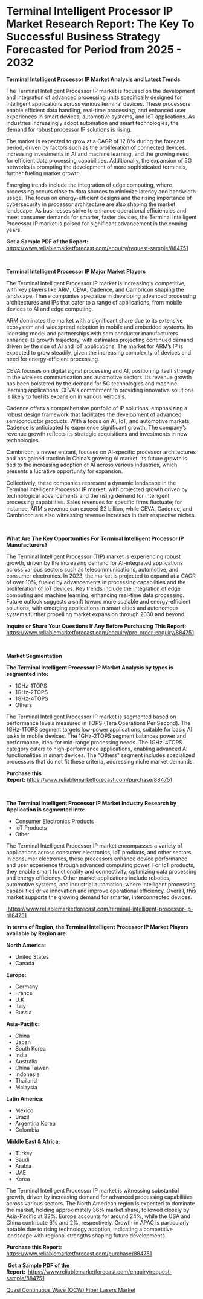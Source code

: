 <p><h1>Terminal Intelligent Processor IP Market Research Report: The Key To Successful Business Strategy Forecasted for Period from 2025 - 2032</h1></p><p><strong>Terminal Intelligent Processor IP Market Analysis and Latest Trends</strong></p>
<p><p>The Terminal Intelligent Processor IP market is focused on the development and integration of advanced processing units specifically designed for intelligent applications across various terminal devices. These processors enable efficient data handling, real-time processing, and enhanced user experiences in smart devices, automotive systems, and IoT applications. As industries increasingly adopt automation and smart technologies, the demand for robust processor IP solutions is rising.</p><p>The market is expected to grow at a CAGR of 12.8% during the forecast period, driven by factors such as the proliferation of connected devices, increasing investments in AI and machine learning, and the growing need for efficient data processing capabilities. Additionally, the expansion of 5G networks is prompting the development of more sophisticated terminals, further fueling market growth.</p><p>Emerging trends include the integration of edge computing, where processing occurs close to data sources to minimize latency and bandwidth usage. The focus on energy-efficient designs and the rising importance of cybersecurity in processor architecture are also shaping the market landscape. As businesses strive to enhance operational efficiencies and meet consumer demands for smarter, faster devices, the Terminal Intelligent Processor IP market is poised for significant advancement in the coming years.</p></p>
<p><strong>Get a Sample PDF of the Report:&nbsp;</strong> <a href="https://www.reliablemarketforecast.com/enquiry/request-sample/884751?utm_campaign=2015&utm_medium=2&utm_source=Github&utm_content=ia&utm_term=12022025&utm_id=terminal-intelligent-processor-ip">https://www.reliablemarketforecast.com/enquiry/request-sample/884751</a></p>
<p>&nbsp;</p>
<p><strong>Terminal Intelligent Processor IP Major Market Players</strong></p>
<p><p>The Terminal Intelligent Processor IP market is increasingly competitive, with key players like ARM, CEVA, Cadence, and Cambricon shaping the landscape. These companies specialize in developing advanced processing architectures and IPs that cater to a range of applications, from mobile devices to AI and edge computing.</p><p>ARM dominates the market with a significant share due to its extensive ecosystem and widespread adoption in mobile and embedded systems. Its licensing model and partnerships with semiconductor manufacturers enhance its growth trajectory, with estimates projecting continued demand driven by the rise of AI and IoT applications. The market for ARM’s IP is expected to grow steadily, given the increasing complexity of devices and need for energy-efficient processing.</p><p>CEVA focuses on digital signal processing and AI, positioning itself strongly in the wireless communication and automotive sectors. Its revenue growth has been bolstered by the demand for 5G technologies and machine learning applications. CEVA's commitment to providing innovative solutions is likely to fuel its expansion in various verticals.</p><p>Cadence offers a comprehensive portfolio of IP solutions, emphasizing a robust design framework that facilitates the development of advanced semiconductor products. With a focus on AI, IoT, and automotive markets, Cadence is anticipated to experience significant growth. The company’s revenue growth reflects its strategic acquisitions and investments in new technologies.</p><p>Cambricon, a newer entrant, focuses on AI-specific processor architectures and has gained traction in China’s growing AI market. Its future growth is tied to the increasing adoption of AI across various industries, which presents a lucrative opportunity for expansion.</p><p>Collectively, these companies represent a dynamic landscape in the Terminal Intelligent Processor IP market, with projected growth driven by technological advancements and the rising demand for intelligent processing capabilities. Sales revenues for specific firms fluctuate; for instance, ARM's revenue can exceed $2 billion, while CEVA, Cadence, and Cambricon are also witnessing revenue increases in their respective niches.</p></p>
<p>&nbsp;</p>
<p><strong>What Are The Key Opportunities For Terminal Intelligent Processor IP Manufacturers?</strong></p>
<p><p>The Terminal Intelligent Processor (TIP) market is experiencing robust growth, driven by the increasing demand for AI-integrated applications across various sectors such as telecommunications, automotive, and consumer electronics. In 2023, the market is projected to expand at a CAGR of over 10%, fueled by advancements in processing capabilities and the proliferation of IoT devices. Key trends include the integration of edge computing and machine learning, enhancing real-time data processing. Future outlook suggests a shift toward more scalable and energy-efficient solutions, with emerging applications in smart cities and autonomous systems further propelling market expansion through 2030 and beyond.</p></p>
<p><strong>Inquire or Share Your Questions If Any Before Purchasing This Report:</strong> <a href="https://www.reliablemarketforecast.com/enquiry/pre-order-enquiry/884751?utm_campaign=2015&utm_medium=2&utm_source=Github&utm_content=ia&utm_term=12022025&utm_id=terminal-intelligent-processor-ip">https://www.reliablemarketforecast.com/enquiry/pre-order-enquiry/884751</a></p>
<p>&nbsp;</p>
<p><strong>Market Segmentation</strong></p>
<p><strong>The Terminal Intelligent Processor IP Market Analysis by types is segmented into:</strong></p>
<p><ul><li>1GHz-1TOPS</li><li>1GHz-2TOPS</li><li>1GHz-4TOPS</li><li>Others</li></ul></p>
<p><p>The Terminal Intelligent Processor IP market is segmented based on performance levels measured in TOPS (Tera Operations Per Second). The 1GHz-1TOPS segment targets low-power applications, suitable for basic AI tasks in mobile devices. The 1GHz-2TOPS segment balances power and performance, ideal for mid-range processing needs. The 1GHz-4TOPS category caters to high-performance applications, enabling advanced AI functionalities in smart devices. The "Others" segment includes specialized processors that do not fit these criteria, addressing niche market demands.</p></p>
<p><strong>Purchase this Report:&nbsp;</strong><a href="https://www.reliablemarketforecast.com/purchase/884751?utm_campaign=2015&utm_medium=2&utm_source=Github&utm_content=ia&utm_term=12022025&utm_id=terminal-intelligent-processor-ip">https://www.reliablemarketforecast.com/purchase/884751</a></p>
<p>&nbsp;</p>
<p><strong>The Terminal Intelligent Processor IP Market Industry Research by Application is segmented into:</strong></p>
<p><ul><li>Consumer Electronics Products</li><li>IoT Products</li><li>Other</li></ul></p>
<p><p>The Terminal Intelligent Processor IP market encompasses a variety of applications across consumer electronics, IoT products, and other sectors. In consumer electronics, these processors enhance device performance and user experience through advanced computing power. For IoT products, they enable smart functionality and connectivity, optimizing data processing and energy efficiency. Other market applications include robotics, automotive systems, and industrial automation, where intelligent processing capabilities drive innovation and improve operational efficiency. Overall, this market supports the growing demand for smarter, interconnected devices.</p></p>
<p><a href="https://www.reliablemarketforecast.com/terminal-intelligent-processor-ip-r884751?utm_campaign=2015&utm_medium=2&utm_source=Github&utm_content=ia&utm_term=12022025&utm_id=terminal-intelligent-processor-ip">&nbsp;https://www.reliablemarketforecast.com/terminal-intelligent-processor-ip-r884751</a></p>
<p><strong>In terms of Region, the Terminal Intelligent Processor IP Market Players available by Region are:</strong></p>
<p>
    <p> <strong> North America: </strong>
        <ul>
            <li>United States</li>
            <li>Canada</li>
        </ul>
        </p> 
    <p> <strong> Europe: </strong>
        <ul>
            <li>Germany</li>
            <li>France</li>
            <li>U.K.</li>
            <li>Italy</li>
            <li>Russia</li>
        </ul>
        </p> 
    <p> <strong> Asia-Pacific: </strong>
        <ul>
            <li>China</li>
            <li>Japan</li>
            <li>South Korea</li>
            <li>India</li>
            <li>Australia</li>
            <li>China Taiwan</li>
            <li>Indonesia</li>
            <li>Thailand</li>
            <li>Malaysia</li>
        </ul>
        </p> 
    <p> <strong> Latin America: </strong>
        <ul>
            <li>Mexico</li>
            <li>Brazil</li>
            <li>Argentina Korea</li>
            <li>Colombia</li>
        </ul>
        </p> 
    <p> <strong> Middle East & Africa: </strong>
        <ul>
            <li>Turkey</li>
            <li>Saudi</li>
            <li>Arabia</li>
            <li>UAE</li>
            <li>Korea</li>
        </ul>
    </p>
    </p>
<p><p>The Terminal Intelligent Processor IP market is witnessing substantial growth, driven by increasing demand for advanced processing capabilities across various sectors. The North American region is expected to dominate the market, holding approximately 36% market share, followed closely by Asia-Pacific at 32%. Europe accounts for around 24%, while the USA and China contribute 6% and 2%, respectively. Growth in APAC is particularly notable due to rising technology adoption, indicating a competitive landscape with regional strengths shaping future developments.</p></p>
<p><strong>Purchase this Report: </strong><a href="https://www.reliablemarketforecast.com/purchase/884751?utm_campaign=2015&utm_medium=2&utm_source=Github&utm_content=ia&utm_term=12022025&utm_id=terminal-intelligent-processor-ip">https://www.reliablemarketforecast.com/purchase/884751</a></p>
<p>&nbsp;<strong>Get a Sample PDF of the Report:&nbsp;&nbsp;</strong><a href="https://www.reliablemarketforecast.com/enquiry/request-sample/884751?utm_campaign=2015&utm_medium=2&utm_source=Github&utm_content=ia&utm_term=12022025&utm_id=terminal-intelligent-processor-ip">https://www.reliablemarketforecast.com/enquiry/request-sample/884751</a></p>
<p><strong></strong></p>
<p><p><a href="https://github.com/santosh758595/Market-Research-Report-List-7/blob/main/quasi-continuous-wave-qcw-fiber-lasers-market.md?utm_campaign=2015&utm_medium=2&utm_source=Github&utm_content=ia&utm_term=12022025&utm_id=terminal-intelligent-processor-ip">Quasi Continuous Wave (QCW) Fiber Lasers Market</a></p></p>